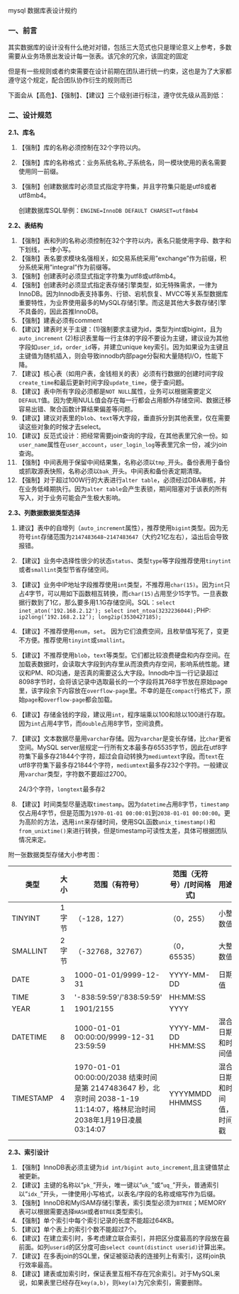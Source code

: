 mysql 数据库表设计规约

### 一、前言

其实数据库的设计没有什么绝对对错，包括三大范式也只是理论意义上参考，多数需要从业务场景出发设计每一张表。该冗余的冗余，该固定的固定

但是有一些规则或者约束需要在设计前期在团队进行统一约束，这也是为了大家都遵守这个规定，配合团队协作衍生的规则而已

下面会从【高危】、【强制】、【建议】三个级别进行标注，遵守优先级从高到低：

### 二、设计规范

**2.1、库名**

1. 【强制】库的名称必须控制在32个字符以内。

2. 【强制】库的名称格式：业务系统名称_子系统名，同一模块使用的表名需要使用同一前缀。

3. 【强制】创建数据库时必须显式指定字符集，并且字符集只能是utf8或者utf8mb4。

   创建数据库SQL举例：`ENGINE=InnoDB DEFAULT CHARSET=utf8mb4`

**2.2、表结构**

1. 【强制】表和列的名称必须控制在32个字符以内，表名只能使用字母、数字和下划线，一律小写。
2. 【强制】表名要求模块名强相关，如交易系统采用”exchange”作为前缀，积分系统采用”integral”作为前缀等。
3. 【强制】创建表时必须显式指定字符集为utf8或utf8mb4。
4. 【强制】创建表时必须显式指定表存储引擎类型，如无特殊需求，一律为InnoDB。因为Innodb表支持事务、行锁、宕机恢复、MVCC等关系型数据库重要特性，为业界使用最多的MySQL存储引擎。而这是其他大多数存储引擎不具备的，因此首推InnoDB。
5. 【强制】建表必须有comment
6. 【建议】建表时关于主键：(1)强制要求主键为id，类型为int或bigint，且为`auto_increment` (2)标识表里每一行主体的字段不要设为主键，建议设为其他字段如`user_id`，`order_id`等，并建立unique key索引。因为如果设为主键且主键值为随机插入，则会导致innodb内部page分裂和大量随机I/O，性能下降。
7. 【建议】核心表（如用户表，金钱相关的表）必须有行数据的创建时间字段`create_time`和最后更新时间字段`update_time`，便于查问题。
8. 【建议】表中所有字段必须都是`NOT NULL`属性，业务可以根据需要定义`DEFAULT`值。因为使用NULL值会存在每一行都会占用额外存储空间、数据迁移容易出错、聚合函数计算结果偏差等问题。
9. 【建议】建议对表里的`blob`、`text`等大字段，垂直拆分到其他表里，仅在需要读这些对象的时候才去select。
10. 【建议】反范式设计：把经常需要join查询的字段，在其他表里冗余一份。如`user_name`属性在`user_account`，`user_login_log`等表里冗余一份，减少join查询。
11. 【强制】中间表用于保留中间结果集，名称必须以`tmp_`开头。备份表用于备份或抓取源表快照，名称必须以`bak_`开头。中间表和备份表定期清理。
12. 【强制】对于超过100W行的大表进行`alter table`，必须经过DBA审核，并在业务低峰期执行。因为`alter table`会产生表锁，期间阻塞对于该表的所有写入，对于业务可能会产生极大影响。

**2.3、列数据数据类型选择**

1. 建议】表中的自增列（`auto_increment`属性），推荐使用`bigint`类型。因为无符号`int`存储范围为`2147483648~2147483647`（大约21亿左右），溢出后会导致报错。

2. 【建议】业务中选择性很少的状态`status`、类型`type`等字段推荐使用`tinytint`或者`smallint`类型节省存储空间。

3. 【建议】业务中IP地址字段推荐使用`int`类型，不推荐用`char(15)`。因为`int`只占4字节，可以用如下函数相互转换，而`char(15)`占用至少15字节。一旦表数据行数到了1亿，那么要多用1.1G存储空间。SQL：`select inet_aton('192.168.2.12'); select inet_ntoa(3232236044);`PHP: `ip2long(‘192.168.2.12’); long2ip(3530427185);`

4. 【建议】不推荐使用`enum`，`set`。 因为它们浪费空间，且枚举值写死了，变更不方便。推荐使用`tinyint`或`smallint`。

5. 【建议】不推荐使用`blob`，`text`等类型。它们都比较浪费硬盘和内存空间。在加载表数据时，会读取大字段到内存里从而浪费内存空间，影响系统性能。建议和PM、RD沟通，是否真的需要这么大字段。Innodb中当一行记录超过8098字节时，会将该记录中选取最长的一个字段将其768字节放在原始page里，该字段余下内容放在`overflow-page`里。不幸的是在`compact`行格式下，原始`page`和`overflow-page`都会加载。

6. 【建议】存储金钱的字段，建议用`int`，程序端乘以100和除以100进行存取。因为`int`占用4字节，而`double`占用8字节，空间浪费。

7. 【建议】文本数据尽量用`varchar`存储。因为`varchar`是变长存储，比`char`更省空间。MySQL server层规定一行所有文本最多存65535字节，因此在utf8字符集下最多存21844个字符，超过会自动转换为`mediumtext`字段。而`text`在utf8字符集下最多存21844个字符，`mediumtext`最多存232个字符。一般建议用`varchar`类型，字符数不要超过2700。

   24/3个字符，`longtext`最多存2

8. 【建议】时间类型尽量选取`timestamp`。因为`datetime`占用8字节，`timestamp`仅占用4字节，但是范围为`1970-01-01 00:00:01`到`2038-01-01 00:00:00`。更为高阶的方法，选用`int`来存储时间，使用SQL函数`unix_timestamp()`和`from_unixtime()`来进行转换，但是timestamp可读性太差，具体可根据团队情况来定。

附一张数据类型存储大小参考图：

| 类型      | 大小   | 范围（有符号）                                               | 范围（无符号）/[时间格式] | 用途                     |
| --------- | ------ | ------------------------------------------------------------ | ------------------------- | ------------------------ |
| TINYINT   | 1 字节 | （-128，127）                                                | （0，255）                | 小整数值                 |
| SMALLINT  | 2 字节 | （-32768，32767）                                            | （0，65535）              | 大整数值                 |
| DATE      | 3      | 1000-01-01/9999-12-31                                        | YYYY-MM-DD                | 日期值                   |
| TIME      | 3      | '-838:59:59'/'838:59:59'                                     | HH:MM:SS                  |                          |
| YEAR      | 1      | 1901/2155                                                    | YYYY                      |                          |
| DATETIME  | 8      | 1000-01-01 00:00:00/9999-12-31 23:59:59                      | YYYY-MM-DD HH:MM:SS       | 混合日期和时间值         |
| TIMESTAMP | 4      | 1970-01-01 00:00:00/2038 结束时间是第 2147483647 秒，北京时间 2038-1-19 11:14:07，格林尼治时间 2038年1月19日凌晨 03:14:07 | YYYYMMDD HHMMSS           | 混合日期和时间值，时间戳 |
|           |        |                                                              |                           |                          |



**2.3、索引设计**

1. 【强制】InnoDB表必须主键为`id int/bigint auto_increment`,且主键值禁止被更新。
2. 【建议】主键的名称以“`pk_`”开头，唯一键以“`uk_`”或“`uq_`”开头，普通索引以“`idx_`”开头，一律使用小写格式，以表名/字段的名称或缩写作为后缀。
3. 【强制】InnoDB和MyISAM存储引擎表，索引类型必须为`BTREE`；MEMORY表可以根据需要选择`HASH`或者`BTREE`类型索引。
4. 【强制】单个索引中每个索引记录的长度不能超过64KB。
5. 【建议】单个表上的索引个数不能超过7个。
6. 【建议】在建立索引时，多考虑建立联合索引，并把区分度最高的字段放在最前面。如列`userid`的区分度可由`select count(distinct userid)`计算出来。
7. 【建议】在多表join的SQL里，保证被驱动表的连接列上有索引，这样join执行效率最高。
8. 【建议】建表或加索引时，保证表里互相不存在冗余索引。对于MySQL来说，如果表里已经存在`key(a,b)`，则`key(a)`为冗余索引，需要删除。